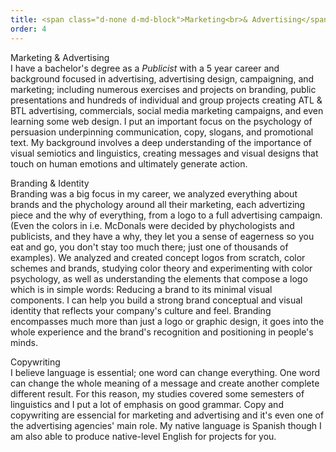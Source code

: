 ```yaml
---
title: <span class="d-none d-md-block">Marketing<br>& Advertising</span><span class="d-block d-md-none">Marketing<br>& Advertising</span>
order: 4
---
```


<p><span class="font-light">Marketing & Advertising</span><br>I have a bachelor's degree as a <em class="font-ultra-light text-italic">Publicist</em> with a 5 year career and background focused in advertising, advertising design, campaigning, and marketing; including numerous exercises and projects on branding, public presentations and hundreds of individual and group projects creating ATL & BTL advertising, commercials, social media marketing campaigns, and even learning<!-- some digital marketing and--> some web design. I put an important focus on the psychology of persuasion underpinning communication, <!--ads, -->copy, slogans, and promotional text. My background involves a deep understanding of the importance of visual semiotics and linguistics, creating messages and visual designs that touch on human emotions and ultimately generate action.</p>

<p><span class="font-light">Branding & Identity</span><br>Branding was a big focus in my career, we analyzed everything about brands and the phychology around all their marketing, each advertizing piece and the why of everything, from a logo to a full advertising campaign. (Even the colors in i.e. McDonals were decided by phychologists and publicists, and they have a why, they let you a sense of eagerness so you eat and go, you don't stay too much there; just one of thousands of examples). We analyzed and created concept logos from scratch, color schemes and brands, studying color theory and experimenting with color psychology, as well as understanding the elements that compose a logo which is in simple words: Reducing a brand to its minimal visual components. I can help you build a strong brand conceptual and visual identity that reflects your company's culture and feel. Branding encompasses much more than just a logo or graphic design, it goes into the whole experience and the brand's recognition and positioning in people's minds.</p>

<p><span class="font-light">Copywriting</span><br>I believe language is essential; one word can change everything. One word can change the whole meaning of a message and create another complete different result. For this reason, my studies covered some semesters of linguistics and I put a lot of emphasis on good grammar. Copy and copywriting are essencial for marketing and advertising and it's even one of the advertising agencies' main role. My native language is Spanish though I am also able to produce native-level English for projects for you.</p>